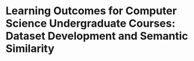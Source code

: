 # Learning Outcomes for Computer Science Undergraduate Courses: Dataset Development and Semantic Similarity
 
